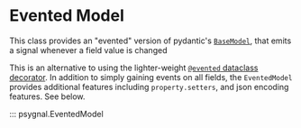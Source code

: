 # Evented Model

This class provides an "evented" version of pydantic's
[`BaseModel`](https://pydantic-docs.helpmanual.io/usage/models/),
that emits a signal whenever a field value is changed

This is an alternative to using the lighter-weight
[`@evented` dataclass decorator](../02_dataclasses.md). In addition to
simply gaining events on all fields, the `EventedModel` provides additional
features including `property.setters`, and json encoding features.  See below.

::: psygnal.EventedModel
